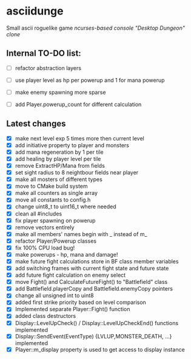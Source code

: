 # asciidunge
Small ascii roguelike game
*ncurses-based console "Desktop Dungeon" clone*

## Internal TO-DO list:
- [ ] refactor abstraction layers
- [ ] use player level as hp per powerup and 1 for mana powerup
- [ ] make enemy spawning more sparse
- [ ] add Player.powerup_count for different calculation


## Latest changes
- [x] make next level exp 5 times more then current level
- [x] add initiative property to player and monsters
- [x] add mana regeneration by 1 per tile
- [x] add healing by player level per tile
- [x] remove ExtractHP/Mana from fields
- [x] set sight radius to 8 neightbour fields near player
- [x] make all mosters of different types
- [x] move to CMake build system
- [x] make all counters as single array
- [x] move all constants to config.h
- [x] change uint8_t to uint16_t where needed
- [x] clean all #includes
- [x] fix player spawning on powerup
- [x] remove vectors entirely
- [x] make all members' names begin with _ instead of m_
- [x] refactor Player/Powerup classes
- [x] fix 100% CPU load bug!
- [x] make powerups - hp, mana and damage!
- [x] make future fight calculations store in BF class member variables
- [x] add switching frames with current fight state and future state
- [x] add future fight calculation on enemy select
- [x] move Fight() and CalculateFutureFight() to "Battlefield" class
- [x] add Battlefield.playerCopy and Battlefield.enemyCopy pointers 
- [x] change all unsigned int to uint8
- [x] added first strike priority based on level comparison
- [x] Implemented separate Player::Fight() function
- [x] added class destructors
- [x] Display::LevelUpCheck() / Display::LevelUpCheckEnd() functions implemented
- [x] Display::SendEvent(EventType) {LVLUP,MONSTER_DEATH, ...} implemented
- [x] Player::m_display property is used to get access to display instance
